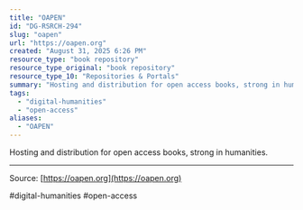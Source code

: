 ```yaml
---
title: "OAPEN"
id: "DG-RSRCH-294"
slug: "oapen"
url: "https://oapen.org"
created: "August 31, 2025 6:26 PM"
resource_type: "book repository"
resource_type_original: "book repository"
resource_type_10: "Repositories & Portals"
summary: "Hosting and distribution for open access books, strong in humanities."
tags:
  - "digital-humanities"
  - "open-access"
aliases:
  - "OAPEN"
---
```


Hosting and distribution for open access books, strong in humanities.

---

Source: [https://oapen.org](https://oapen.org)

#digital-humanities #open-access
